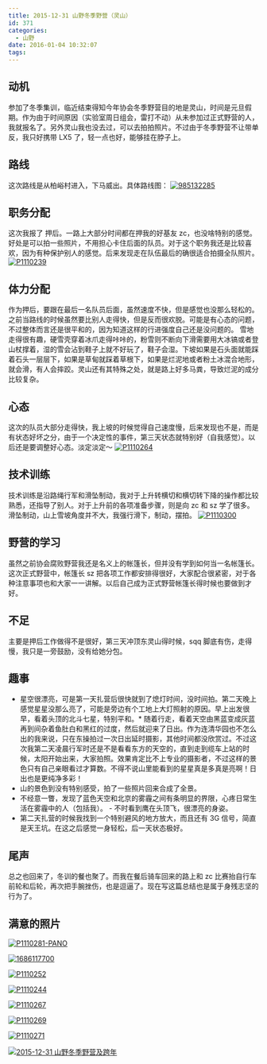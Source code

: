 ```yaml
---
title: 2015-12-31 山野冬季野营（灵山）
id: 371
categories:
  - 山野
date: 2016-01-04 10:32:07
tags:
---
```


## 动机

参加了冬季集训，临近结束得知今年协会冬季野营目的地是灵山，时间是元旦假期。作为由于时间原因（实验室周日组会，雷打不动）从未参加过正式野营的人，我就报名了。另外灵山我也没去过，可以去拍拍照片。不过由于冬季野营不让带单反，我只好携带 LX5 了，轻一点也好，能够挂在脖子上。

## 路线

这次路线是从柏峪村进入，下马威出。具体路线图：
[![985132285](http://www.formalscience.com/blog/wp-content/uploads/2016/01/985132285-1024x594.jpg)](http://www.formalscience.com/blog/wp-content/uploads/2016/01/985132285.jpg)

## 职务分配

这次我报了 押后。一路上大部分时间都在押我的好基友 zc，也没啥特别的感觉。好处是可以拍一些照片，不用担心卡住后面的队员。对于这个职务我还是比较喜欢，因为有种保护别人的感觉。后来发现走在队伍最后的确很适合拍摄全队照片。
[![P1110239](http://www.formalscience.com/blog/wp-content/uploads/2016/01/P1110239-1024x684.jpg)](http://www.formalscience.com/blog/wp-content/uploads/2016/01/P1110239.jpg)

## 体力分配

作为押后，要跟在最后一名队员后面，虽然速度不快，但是感觉也没那么轻松的。之前当路线的时候虽然要比别人走得快，但是反而很欢脱。可能是有心态的问题，不过整体而言还是很平和的，因为知道这样的行进强度自己还是没问题的。 雪地走得很有趣，硬雪壳穿着冰爪走得咔咔的，粉雪则不断向下滑需要用大冰镐或者登山杖撑着，湿的雪会沾到鞋子上就不好玩了，鞋子会湿。下坡如果是石头面就能踩着石头一层层下，如果是草甸就踩着草根下，如果是烂泥地或者粉土冰混合地形，就会滑，有人会摔跤。灵山还有其特殊之处，就是路上好多马粪，导致烂泥的成分比较复杂。

## 心态

这次的队员大部分走得快，我上坡的时候觉得自己速度慢，后来发现也不是，而是有状态好坏之分，由于一个决定性的事件，第三天状态就特别好（自我感觉）。以后还是要调整好心态。淡定淡定～ 
[![P1110264](http://www.formalscience.com/blog/wp-content/uploads/2016/01/P1110264-1024x684.jpg)](http://www.formalscience.com/blog/wp-content/uploads/2016/01/P1110264.jpg)

## 技术训练

技术训练是沿路绳行军和滑坠制动，我对于上升转横切和横切转下降的操作都比较熟悉，还指导了别人。对于上升前的各项准备步骤，则是向 zc 和 sz 学了很多。滑坠制动，山上雪坡角度并不大，我强行滑下，制动，摆拍。 
[![P1110300](http://www.formalscience.com/blog/wp-content/uploads/2016/01/P1110300-1024x684.jpg)](http://www.formalscience.com/blog/wp-content/uploads/2016/01/P1110300.jpg)

## 野营的学习

虽然之前协会腐败野营我还是名义上的帐篷长，但并没有学到如何当一名帐篷长。这次正式野营中，帐篷长 sz 把各项工作都安排得很好，大家配合很紧密，对于各种注意事项也和大家一一讲解。以后自己成为正式野营帐篷长得时候也要做到才好。

## 不足

主要是押后工作做得不是很好，第三天冲顶东灵山得时候，sqq 脚底有伤，走得慢，我只是一旁鼓励，没有给她分包。

## 趣事

*   星空很漂亮，可是第一天扎营后很快就到了熄灯时间，没时间拍。第二天晚上感觉星星没那么亮了，可能是旁边有个工地上大灯照射的原因。早上出发很早，看着头顶的北斗七星，特别平和。*   随着行走，看着天空由黑蓝变成灰蓝再到间杂着鱼肚白和黑红的过度，然后就迎来了日出。作为连清华园也不怎么出的我来说，只在东操拍过一次日出延时摄影，其他时间都没欣赏过。不过这次我第二天凌晨行军时还是不是看看东方的天空的，直到走到缆车上站的时候，太阳开始出来，大家拍照。效果肯定比不上专业的摄影者，不过这样的景色只有自己亲眼看过才算数。不得不说山里能看到的星星真是多真是亮啊！日出也是更纯净多彩！
*   山的景色到没有特别感受，拍了一些照片回来合成了全景。
*   不经意一瞥，发现了蓝色天空和北京的雾霾之间有条明显的界限，心疼日常生活在雾霾中的人（包括我）。 - 不时看到鹰在头顶飞，很漂亮的身姿。
*   第二天扎营的时候我找到一个特别避风的地方放大，而且还有 3G 信号，简直是天王坑。在这之后感觉一身轻松，后一天状态极好。

## 尾声

总之也回来了，冬训的餐也聚了。而我在餐后骑车回来的路上和 zc 比赛抬自行车前轮和后轮，再次把手腕挫伤，也是逗逼了。现在写这篇总结也是属于身残志坚的行为了。

## 满意的照片

[![P1110281-PANO](http://www.formalscience.com/blog/wp-content/uploads/2016/01/P1110281-PANO-1024x302.jpg)](http://www.formalscience.com/blog/wp-content/uploads/2016/01/P1110281-PANO.jpg)

[![1686117700](http://www.formalscience.com/blog/wp-content/uploads/2016/01/1686117700-1024x768.jpg)](http://www.formalscience.com/blog/wp-content/uploads/2016/01/1686117700.jpg)

[![P1110252](http://www.formalscience.com/blog/wp-content/uploads/2016/01/P1110252-1024x684.jpg)](http://www.formalscience.com/blog/wp-content/uploads/2016/01/P1110252.jpg)

[![P1110244](http://www.formalscience.com/blog/wp-content/uploads/2016/01/P1110244-1024x684.jpg)](http://www.formalscience.com/blog/wp-content/uploads/2016/01/P1110244.jpg)

[![P1110267](http://www.formalscience.com/blog/wp-content/uploads/2016/01/P1110267-1024x684.jpg)](http://www.formalscience.com/blog/wp-content/uploads/2016/01/P1110267.jpg)

[![P1110269](http://www.formalscience.com/blog/wp-content/uploads/2016/01/P1110269-1024x684.jpg)](http://www.formalscience.com/blog/wp-content/uploads/2016/01/P1110269.jpg)

[![P1110271](http://www.formalscience.com/blog/wp-content/uploads/2016/01/P1110271-1024x684.jpg)](http://www.formalscience.com/blog/wp-content/uploads/2016/01/P1110271.jpg)

[![2015-12-31 山野冬季野营及跨年](http://www.formalscience.com/blog/wp-content/uploads/2016/01/2015-12-31-山野冬季野营及跨年-1024x640.jpg)](http://www.formalscience.com/blog/wp-content/uploads/2016/01/2015-12-31-山野冬季野营及跨年.jpg)